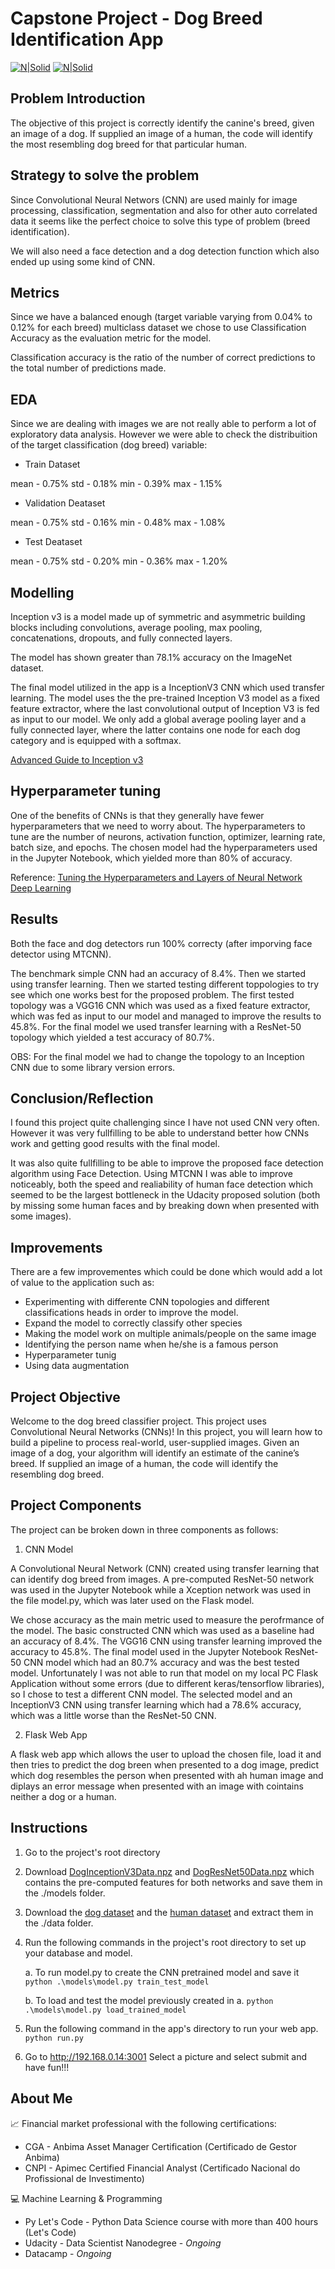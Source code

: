 # Capstone Project - Dog Breed Identification App

[![N|Solid](https://www.python.org/static/community_logos/python-powered-w-70x28.png)](https://www.python.org/)
[![N|Solid](https://scikit-learn.org/stable/_static/scikit-learn-logo-small.png)](https://scikit-learn.org/stable/)

## Problem Introduction

The objective of this project is correctly identify the canine's breed, given an image of a dog. If supplied an image of a human, the code will identify the most resembling dog breed for that particular human.

## Strategy to solve the problem

Since Convolutional Neural Networs (CNN) are used mainly for image processing, classification, segmentation and also for other auto correlated data it seems like the perfect choice to solve this type of problem (breed identification).

We will also need a face detection and a dog detection function which also ended up using some kind of CNN. 

## Metrics

Since we have a balanced enough (target variable varying from 0.04% to 0.12% for each breed) multiclass dataset we chose to use Classification Accuracy as the evaluation metric for the model.

Classification accuracy is the ratio of the number of correct predictions to the total number of predictions made.

## EDA

Since we are dealing with images we are not really able to perform a lot of exploratory data analysis. However we were able to check the distribuition of the target classification (dog breed) variable:

* Train Dataset

mean - 0.75%
std  - 0.18%
min  - 0.39%
max  - 1.15%

* Validation Deataset

mean - 0.75%
std  - 0.16%
min  - 0.48%
max  - 1.08%

* Test Deataset

mean - 0.75%
std  - 0.20%
min  - 0.36%
max  - 1.20%

## Modelling

Inception v3 is a model made up of symmetric and asymmetric building blocks including convolutions, average pooling, max pooling, concatenations, dropouts, and fully connected layers.

The model has shown greater than 78.1% accuracy on the ImageNet dataset.

The final model utilized in the app is a InceptionV3 CNN which used transfer learning. The model uses the the pre-trained Inception V3 model as a fixed feature extractor, where the last convolutional output of Inception V3 is fed as input to our model. We only add a global average pooling layer and a fully connected layer, where the latter contains one node for each dog category and is equipped with a softmax.

[Advanced Guide to Inception v3](https://cloud.google.com/tpu/docs/inception-v3-advanced)

## Hyperparameter tuning

One of the benefits of CNNs is that they generally have fewer hyperparameters that we need to worry about. The hyperparameters to tune are the number of neurons, activation function, optimizer, learning rate, batch size, and epochs. The chosen model had the hyperparameters used in the Jupyter Notebook, which yielded more than 80% of accuracy.

Reference: 
[Tuning the Hyperparameters and Layers of Neural Network Deep Learning](https://www.analyticsvidhya.com/blog/2021/05/tuning-the-hyperparameters-and-layers-of-neural-network-deep-learning/#:~:text=The%20hyperparameters%20to%20tune%20are,conventional%20algorithms%20do%20not%20have.)

## Results

Both the face and dog detectors run 100% correcty (after imporving face detector using MTCNN).

The benchmark simple CNN had an accuracy of 8.4%. Then we started using transfer learning. Then we started testing different toppologies to try see which one works best for the proposed problem. The first tested topology was a VGG16 CNN which was used as a fixed feature extractor, which was fed as input to our model and managed to improve the results to 45.8%. For the final model we used transfer learning with a ResNet-50 topology which yielded a test accuracy of 80.7%.

OBS: For the final model we had to change the topology to an Inception CNN due to some library version errors.

## Conclusion/Reflection

I found this project quite challenging since I have not used CNN very often. However it was very fullfilling to be able to understand better how CNNs work and getting good results with the final model.

It was also quite fullfilling to be able to improve the proposed face detection algorithm using Face Detection. Using MTCNN I was able to improve noticeably, both the speed and realiability of human face detection which seemed to be the largest bottleneck in the Udacity proposed solution (both by missing some human faces and by breaking down when presented with some images).

## Improvements

There are a few improvementes which could be done which would add a lot of value to the application such as:
* Experimenting with differente CNN topologies and different classifications heads in order to improve the model.
* Expand the model to correctly classify other species
* Making the model work on multiple animals/people on the same image
* Identifying the person name when he/she is a famous person
* Hyperparameter tunig
* Using data augmentation

## Project Objective

Welcome to the dog breed classifier project. This project uses Convolutional Neural Networks (CNNs)! In this project, you will learn how to build a pipeline to process real-world, user-supplied images. Given an image of a dog, your algorithm will identify an estimate of the canine’s breed. If supplied an image of a human, the code will identify the resembling dog breed.

## Project Components

The project can be broken down in three components as follows:
1. CNN Model

A Convolutional Neural Network (CNN) created using transfer learning that can identify dog breed from images. A pre-computed ResNet-50 network was used in the Jupyter Notebook while a Xception network was used in the file model.py, which was later used on the Flask model.

We chose accuracy as the main metric used to measure the perofrmance of the model. The basic constructed CNN which was used as a baseline had an accuracy of 8.4%. The VGG16 CNN using transfer learning improved the accuracy to 45.8%. The final model used in the Jupyter Notebook ResNet-50 CNN model which had an 80.7% accuracy and was the best tested model. Unfortunately I was not able to run that model on my local PC Flask Application without some errors (due to different keras/tensorflow libraries), so I chose to test a different CNN model. The selected model and an InceptionV3 CNN using transfer learning which had a 78.6% accuracy, which was a little worse than the ResNet-50 CNN.

2. Flask Web App

A flask web app which allows the user to upload the chosen file, load it and then tries to predict the dog breen when presented to a dog image, predict which dog resembles the person when presented with ah human image and diplays an error message when presented with an image with cointains neither a dog or a human.

## Instructions

1. Go to the project's root directory

2. Download [DogInceptionV3Data.npz](https://s3-us-west-1.amazonaws.com/udacity-aind/dog-project/DogInceptionV3Data.npz) and [DogResNet50Data.npz](https://s3-us-west-1.amazonaws.com/udacity-aind/dog-project/DogResnet50Data.npz) which contains the pre-computed features for both networks and save them in the ./models folder.

3. Download the [dog dataset](https://s3-us-west-1.amazonaws.com/udacity-aind/dog-project/dogImages.zip) and the [human dataset](http://vis-www.cs.umass.edu/lfw/lfw.tgz) and extract them in the ./data folder.

4. Run the following commands in the project's root directory to set up your database and model.

    a. To run model.py to create the CNN pretrained model and save it
        `python .\models\model.py train_test_model`
        
    b. To load and test the model previously created in a.
        `python .\models\model.py load_trained_model`

5. Run the following command in the app's directory to run your web app.
    `python run.py`

6. Go to http://192.168.0.14:3001
    Select a picture and select submit and have fun!!!

## About Me

📈 Financial market professional with the following certifications:
* CGA - Anbima Asset Manager Certification (Certificado de Gestor Anbima)
* CNPI - Apimec Certified Financial Analyst (Certificado Nacional do Profissional de Investimento)

💻 Machine Learning & Programming
* Py Let's Code - Python Data Science course with more than 400 hours (Let's Code)
* Udacity - Data Scientist Nanodegree - _Ongoing_
* Datacamp - _Ongoing_
